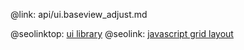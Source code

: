 @link: api/ui.baseview_adjust.md

@seolinktop: [ui library](https://webix.com)
@seolink: [javascript grid layout](https://webix.com/widget/layout/)